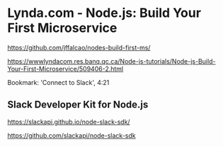 # Lynda.com - Node.js: Build Your First Microservice

https://github.com/jffalcao/nodes-build-first-ms/

https://wwwlyndacom.res.banq.qc.ca/Node-js-tutorials/Node-js-Build-Your-First-Microservice/509406-2.html

Bookmark: 'Connect to Slack', 4:21


## Slack Developer Kit for Node.js

https://slackapi.github.io/node-slack-sdk/

https://github.com/slackapi/node-slack-sdk

